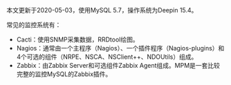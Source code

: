 本文更新于2020-05-03，使用MySQL 5.7，操作系统为Deepin 15.4。

常见的监控系统有：

* Cacti：使用SNMP采集数据，RRDtool绘图。
* Nagios：通常由一个主程序（Nagios）、一个插件程序（Nagios-plugins）和4个可选的组件（NRPE、NSCA、NSClient++、NDOUtils）组成。
* Zabbix：由Zabbix Server和可选组件Zabbix Agent组成。MPM是一套比较完整的监控MySQL的Zabbix插件。
